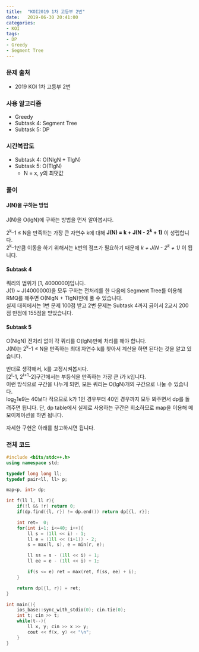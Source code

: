 ```yaml
---
title:  "KOI2019 1차 고등부 2번"
date:   2019-06-30 20:41:00
categories:
- KOI
tags:
- DP
- Greedy
- Segment Tree
---
```


### 문제 출처
* 2019 KOI 1차 고등부 2번

### 사용 알고리즘
* Greedy
* Subtask 4: Segment Tree
* Subtask 5: DP

### 시간복잡도
* Subtask 4: O(NlgN + TlgN)
* Subtask 5: O(TlgN)
  * N = x, y의 최댓값

### 풀이

#### J(N)을 구하는 방법
J(N)을 O(lgN)에 구하는 방법을 먼저 알아봅시다.

2<sup>k</sup>-1 ≤ N을 만족하는 가장 큰 자연수 k에 대해 **J(N) = k + J(N - 2<sup>k</sup> + 1)** 이 성립합니다.<br>
2<sup>k</sup>-1만큼 이동을 하기 위해서는 k번의 점프가 필요하기 때문에 *k + J(N - 2<sup>k</sup> + 1)* 이 됩니다.

#### Subtask 4
쿼리의 범위가 [1, 4000000]입니다.<br>
J(1) ~ J(4000000)을 모두 구하는 전처리를 한 다음에 Segment Tree를 이용해 RMQ를 해주면 O(NlgN + TlgN)만에 풀 수 있습니다.<Br>
실제 대회에서는 1번 문제 100점 받고 2번 문제는 Subtask 4까지 긁어서 2교시 200점 만점에 155점을 받았습니다.

#### Subtask 5
O(NlgN) 전처리 없이 각 쿼리를 O(lgN)만에 처리를 해야 합니다.<br>
J(N)는 2<sup>k</sup>-1 ≤ N을 만족하는 최대 자연수 k를 찾아서 계산을 하면 된다는 것을 알고 있습니다.

반대로 생각해서, k를 고정시켜봅시다.<br>
[2<sup>i</sup>-1, 2<sup>i+1</sup>-2]구간에서는 부등식을 만족하는 가장 큰 i가 k입니다.<br>
이런 방식으로 구간을 나누게 되면, 모든 쿼리는 O(lgN)개의 구간으로 나눌 수 있습니다.<br>
log<sub>2</sub>1e9는 40보다 작으므로 k가 1인 경우부터 40인 경우까지 모두 봐주면서 dp를 돌려주면 됩니다. 단, dp table에서 실제로 사용하는 구간은 희소하므로 map을 이용해 메모이제이션을 하면 됩니다.

자세한 구현은 아래를 참고하시면 됩니다.

### 전체 코드
```cpp
#include <bits/stdc++.h>
using namespace std;

typedef long long ll;
typedef pair<ll, ll> p;

map<p, int> dp;

int f(ll l, ll r){
	if(!l && !r) return 0;
	if(dp.find({l, r}) != dp.end()) return dp[{l, r}];

	int ret=  0;
	for(int i=1; i<=40; i++){
		ll s = (1ll << i) - 1;
		ll e = (1ll << (i+1)) - 2;
		s = max(l, s), e = min(r, e);

		ll ss = s - (1ll << i) + 1;
		ll ee = e - (1ll << i) + 1;

		if(s <= e) ret = max(ret, f(ss, ee) + i);
	}

	return dp[{l, r}] = ret;
}

int main(){
	ios_base::sync_with_stdio(0); cin.tie(0);
	int t; cin >> t;
	while(t--){
		ll x, y; cin >> x >> y;
		cout << f(x, y) << "\n";
	}
}
```
